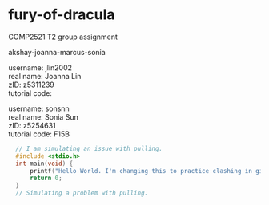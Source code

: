 # fury-of-dracula
COMP2521 T2 group assignment

akshay-joanna-marcus-sonia

username: jlin2002<br /> 
real name: Joanna Lin<br /> 
zID: z5311239<br /> 
tutorial code:<br /> 

username: sonsnn<br /> 
real name: Sonia Sun<br /> 
zID: z5254631<br /> 
tutorial code: F15B<br /> 

```c
  // I am simulating an issue with pulling.
  #include <stdio.h>
  int main(void) {
      printf("Hello World. I'm changing this to practice clashing in github\n");
      return 0;
  }
  // Simulating a problem with pulling.
```
